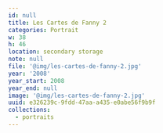 ```yaml
---
id: null
title: Les Cartes de Fanny 2
categories: Portrait
w: 38
h: 46
location: secondary storage
note: null
file: '@img/les-cartes-de-fanny-2.jpg'
year: '2008'
year_start: 2008
year_end: null
image: '@img/les-cartes-de-fanny-2.jpg'
uuid: e326239c-9fdd-47aa-a435-e0abe56f9b9f
collections:
  - portraits
---
```


